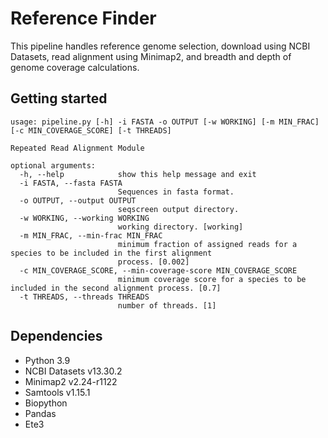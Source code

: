 # Reference Finder

This pipeline handles reference genome selection, download using NCBI Datasets, read alignment using Minimap2, and breadth and depth of genome coverage calculations.

## Getting started

```
usage: pipeline.py [-h] -i FASTA -o OUTPUT [-w WORKING] [-m MIN_FRAC] [-c MIN_COVERAGE_SCORE] [-t THREADS]

Repeated Read Alignment Module

optional arguments:
  -h, --help            show this help message and exit
  -i FASTA, --fasta FASTA
                        Sequences in fasta format.
  -o OUTPUT, --output OUTPUT
                        seqscreen output directory.
  -w WORKING, --working WORKING
                        working directory. [working]
  -m MIN_FRAC, --min-frac MIN_FRAC
                        minimum fraction of assigned reads for a species to be included in the first alignment
                        process. [0.002]
  -c MIN_COVERAGE_SCORE, --min-coverage-score MIN_COVERAGE_SCORE
                        minimum coverage score for a species to be included in the second alignment process. [0.7]
  -t THREADS, --threads THREADS
                        number of threads. [1]
```

## Dependencies

- Python 3.9
- NCBI Datasets v13.30.2
- Minimap2 v2.24-r1122
- Samtools v1.15.1
- Biopython
- Pandas
- Ete3

